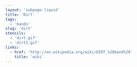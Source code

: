 ```yaml
---
layout: 'subpage.liquid'
title: 'Dirt'
tags:
  - 'bands'
slug: 'dirt'
stencils:
  - 'dirt.gif'
  - 'dirt2.gif'
links:
  - href: 'http://en.wikipedia.org/wiki/DIRT_%28band%29'
    title: 'wiki'
---
```

